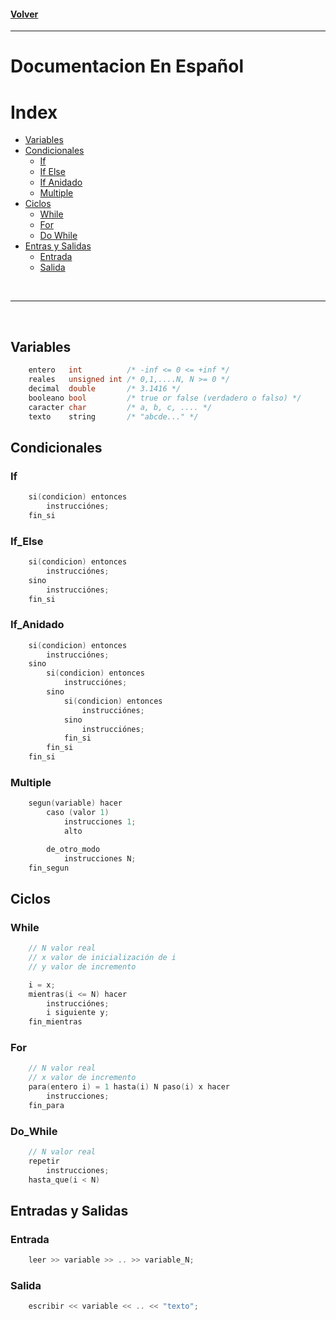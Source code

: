 #### [Volver](README.md)
---
# Documentacion En Español

# Index
-   [Variables](#variables)
-   [Condicionales](#Condicionales)
    -   [If](#If)
    -   [If Else](#If_Else)
    -   [If Anidado](#If_Anidado)
    -   [Multiple](#Multiple)
-   [Ciclos]()
    -   [While](#While)
    -   [For](#For)
    -   [Do While](#Do_While)
-   [Entras y Salidas]()
    -   [Entrada](#Entrada)
    -   [Salida](#Salida)
<br>

---

<br>

## Variables

```c++
    entero   int		  /* -inf <= 0 <= +inf */
	reales   unsigned int /* 0,1,....N, N >= 0 */
	decimal  double		  /* 3.1416 */
	booleano bool		  /* true or false (verdadero o falso) */
	caracter char		  /* a, b, c, .... */
	texto    string       /* "abcde..." */
```

## Condicionales

### If

```c++
    si(condicion) entonces
		instrucciónes;	
	fin_si
```

### If_Else

```c++
    si(condicion) entonces
        instrucciónes;
    sino
        instrucciónes;	
    fin_si
```

### If_Anidado

```c++
    si(condicion) entonces
        instrucciónes;
    sino 
        si(condicion) entonces
            instrucciónes;
        sino
            si(condicion) entonces
                instrucciónes;
            sino
                instrucciónes;	
            fin_si
        fin_si
    fin_si
```

### Multiple

```c++
    segun(variable) hacer
		caso (valor 1)
			instrucciones 1;
			alto

		de_otro_modo
			instrucciones N;
	fin_segun
```

## Ciclos

### While

```c++
    // N valor real
    // x valor de inicialización de i
    // y valor de incremento

    i = x;
    mientras(i <= N) hacer
        instrucciónes;
        i siguiente y;
    fin_mientras
```

### For

```c++
    // N valor real
    // x valor de incremento
    para(entero i) = 1 hasta(i) N paso(i) x hacer
		instrucciones;
	fin_para
```

### Do_While

```c++
    // N valor real
    repetir
		instrucciones;
	hasta_que(i < N)
```

## Entradas y Salidas

### Entrada

```c++
    leer >> variable >> .. >> variable_N;
```

### Salida

```c++
    escribir << variable << .. << "texto";
```
